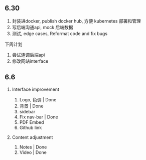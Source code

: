 
## 6.30

1. 封装进docker, publish docker hub, 方便 kubernetes 部署和管理
2. 写后端沟通api, mock 后端数据
3. 测试, edge cases, Reformat code and fix bugs


下周计划

1. 尝试连调后端api
2. 修改网站interface

## 6.6

1. Interface improvement
    1. Logo, 色调 | Done
    2. 背景 | Done
    3. sidebar
    4. Fix nav-bar | Done  
    5. PDF Embed
    6. Github link

2. Content adjustment
   1. Notes | Done
   2. Video | Done